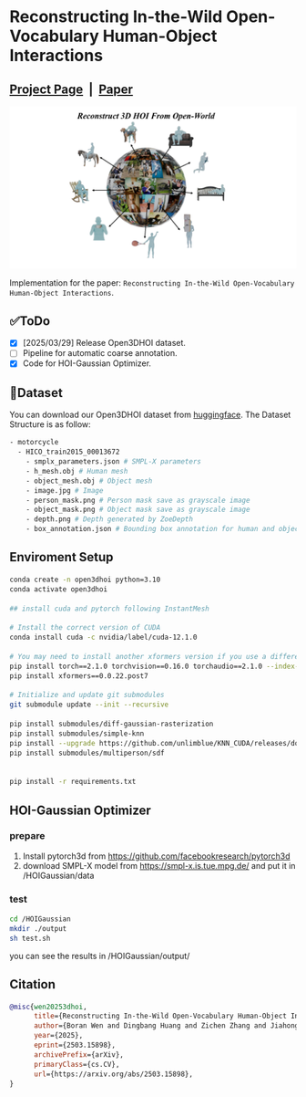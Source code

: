 # Reconstructing In-the-Wild Open-Vocabulary Human-Object Interactions



## [Project Page](https://wenboran2002.github.io/3dhoi/) &nbsp;|&nbsp; [Paper](https://arxiv.org/abs/2503.15898) 

![demo.png](./assets/teaser.png)

Implementation for the paper: `Reconstructing In-the-Wild Open-Vocabulary Human-Object Interactions`.

## ✅ToDo
 - [x] [2025/03/29] Release Open3DHOI dataset.
 - [ ] Pipeline for automatic coarse annotation.
 - [x] Code for HOI-Gaussian Optimizer.
## 🤗Dataset
You can download our Open3DHOI dataset from [huggingface](https://huggingface.co/datasets/acane2/Open3DHOI). The Dataset Structure is as follow:
```bash
- motorcycle
  - HICO_train2015_00013672
    - smplx_parameters.json # SMPL-X parameters
    - h_mesh.obj # Human mesh
    - object_mesh.obj # Object mesh
    - image.jpg # Image
    - person_mask.png # Person mask save as grayscale image
    - object_mask.png # Object mask save as grayscale image
    - depth.png # Depth generated by ZoeDepth
    - box_annotation.json # Bounding box annotation for human and object
```

## Enviroment Setup
```bash
conda create -n open3dhoi python=3.10
conda activate open3dhoi

## install cuda and pytorch following InstantMesh

# Install the correct version of CUDA
conda install cuda -c nvidia/label/cuda-12.1.0

# You may need to install another xformers version if you use a different PyTorch version
pip install torch==2.1.0 torchvision==0.16.0 torchaudio==2.1.0 --index-url https://download.pytorch.org/whl/cu121
pip install xformers==0.0.22.post7

# Initialize and update git submodules
git submodule update --init --recursive

pip install submodules/diff-gaussian-rasterization
pip install submodules/simple-knn
pip install --upgrade https://github.com/unlimblue/KNN_CUDA/releases/download/0.2/KNN_CUDA-0.2-py3-none-any.whl
pip install submodules/multiperson/sdf


pip install -r requirements.txt
```

## HOI-Gaussian Optimizer
### prepare
1. Install pytorch3d from https://github.com/facebookresearch/pytorch3d 
2. download SMPL-X model from https://smpl-x.is.tue.mpg.de/ and put it in /HOIGaussian/data
### test
```bash
cd /HOIGaussian
mkdir ./output
sh test.sh 
```
you can see the results in /HOIGaussian/output/


## Citation
```bibtex
@misc{wen20253dhoi,
      title={Reconstructing In-the-Wild Open-Vocabulary Human-Object Interactions}, 
      author={Boran Wen and Dingbang Huang and Zichen Zhang and Jiahong Zhou and Jianbin Deng and Jingyu Gong and Yulong Chen and Lizhuang Ma and Yong-Lu Li},
      year={2025},
      eprint={2503.15898},
      archivePrefix={arXiv},
      primaryClass={cs.CV},
      url={https://arxiv.org/abs/2503.15898},
}
```
